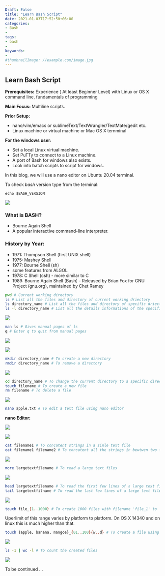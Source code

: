```yaml
---
Draft: False
title: "Learn Bash Script"
date: 2021-01-03T17:52:50+06:00
categories:
- Bash
-  
tags:
- bash
- 
keywords:
- 
#thumbnailImage: //example.com/image.jpg
---
```


## Learn Bash Script

**Prerequisites:** Experience ( At least Beginner Level) with Linux or OS X command line, fundamentals of programming

**Main Focus:** Multiline scripts.

**Prior Setup:** 

- nano/vim/emacs or sublimeText/TextWrangler/TextMate/gedit etc.
- Linux machine or virtual machine or Mac OS X ternminal

**For the windows user:**

- Set a local Linux virtual machine.
- Set PuTTy to connect to a Linux machine.
- A port of Bash for windows also exists.
- Look into batch scripts to script for windows.

In this blog, we will use a nano editor on Ubuntu 20.04 terminal.

 To check *bash* version type from the terminal:

```t
echo $BASH_VERSION
```

![](https://res.cloudinary.com/ddlohuyww/image/upload/v1610712404/images/img/01_batz96.png)

### What is BASH?

- Bourne Again Shell
- A popular interactive command-line interpreter.

### History by Year:

- 1971: Thompson Shell (first UNIX shell)
- 1975: Mashey Shell
- 1977: Bourne Shell (sh)
- some features from ALGOL
- 1978: C Shell (csh) - more similar to C
- 1989: Bourne Again Shell (Bash) - Released by Brian Fox for GNU Project (gnu.org), maintained by Chet Ramey 

```bash
pwd # Current working directory
ls # List all the files and directory of current working driectory
ls directory_name # List all the files and directory of specific driectory
ls -l directory_name # List all the details informations of the specific driectory
```

![](https://res.cloudinary.com/ddlohuyww/image/upload/v1610712405/images/img/02_rhktss.png)

```bash
man ls # Gives manual pages of ls
q # Enter q to quit from manual pages
```

![](https://res.cloudinary.com/ddlohuyww/image/upload/v1610712404/images/img/03_pedn7y.png)

![](https://res.cloudinary.com/ddlohuyww/image/upload/v1610712404/images/img/04_pkfviv.png)

```bash
mkdir directory_name # To create a new directory
rmdir directory_name # To remove a directory

```

![](https://res.cloudinary.com/ddlohuyww/image/upload/v1610712404/images/img/05_vqoph4.png)

```bash
cd directory_name # To change the current directory to a specific directory
touch filename # To create a new file
rm filename # To delete a file
```

![](https://res.cloudinary.com/ddlohuyww/image/upload/v1610712404/images/img/06_ey3gok.png)

```bash
nano apple.txt # To edit a text file using nano editor
```

**nano Editor:**

![](https://res.cloudinary.com/ddlohuyww/image/upload/v1610712404/images/img/07_oj6rqr.png)

![](https://res.cloudinary.com/ddlohuyww/image/upload/v1610712404/images/img/08_ewnlmc.png)

```bash
cat filename1 # To concatent strings in a sinle text file
cat filename1 filename2 # To concatent all the strings in bewtwen two files
```

![](https://res.cloudinary.com/ddlohuyww/image/upload/v1610712403/images/img/09_iw93jd.png)

```bash
more largetextfilename # To read a large text files

```

![](https://res.cloudinary.com/ddlohuyww/image/upload/v1610712403/images/img/10_n3tgga.png)

```bash
head largetextfilename # To read the first few lines of a large text file
tail largetextfilname # To read the last few lines of a large text file
```

![](https://res.cloudinary.com/ddlohuyww/image/upload/v1610712403/images/img/11_xmbu7p.png)

```bash
touch file_{1..1000} # To create 1000 files with filename 'file_1' to 'file_1000'
```

Uperlimit of this range varies by platform to platform. On OS X 14340 and on linux this is much higher than that.

```bash
touch {apple, banana, mangoe}_{01..100}{w..d} # To create a file using variety of words, letter and numbers
```

![](https://res.cloudinary.com/ddlohuyww/image/upload/v1610712403/images/img/13_ez5acy.png)

```bash
ls -1 | wc -l # To count the created files
```

![](https://res.cloudinary.com/ddlohuyww/image/upload/v1610712402/images/img/14_tydb68.png)

To be continued ...